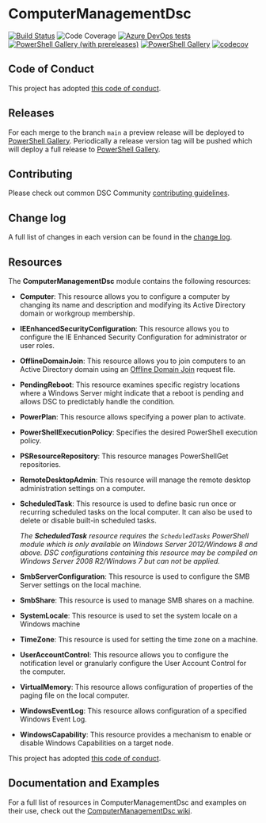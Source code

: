 # ComputerManagementDsc

[![Build Status](https://dev.azure.com/dsccommunity/ComputerManagementDsc/_apis/build/status/dsccommunity.ComputerManagementDsc?branchName=main)](https://dev.azure.com/dsccommunity/ComputerManagementDsc/_build/latest?definitionId=18&branchName=main)
![Code Coverage](https://img.shields.io/azure-devops/coverage/dsccommunity/ComputerManagementDsc/18/main)
[![Azure DevOps tests](https://img.shields.io/azure-devops/tests/dsccommunity/ComputerManagementDsc/18/main)](https://dsccommunity.visualstudio.com/ComputerManagementDsc/_test/analytics?definitionId=18&contextType=build)
[![PowerShell Gallery (with prereleases)](https://img.shields.io/powershellgallery/vpre/ComputerManagementDsc?label=ComputerManagementDsc%20Preview)](https://www.powershellgallery.com/packages/ComputerManagementDsc/)
[![PowerShell Gallery](https://img.shields.io/powershellgallery/v/ComputerManagementDsc?label=ComputerManagementDsc)](https://www.powershellgallery.com/packages/ComputerManagementDsc/)
[![codecov](https://codecov.io/gh/dsccommunity/ComputerManagementDsc/branch/main/graph/badge.svg)](https://codecov.io/gh/dsccommunity/ComputerManagementDsc)

## Code of Conduct

This project has adopted [this code of conduct](CODE_OF_CONDUCT.md).

## Releases

For each merge to the branch `main` a preview release will be
deployed to [PowerShell Gallery](https://www.powershellgallery.com/).
Periodically a release version tag will be pushed which will deploy a
full release to [PowerShell Gallery](https://www.powershellgallery.com/).

## Contributing

Please check out common DSC Community [contributing guidelines](https://dsccommunity.org/guidelines/contributing).

## Change log

A full list of changes in each version can be found in the [change log](CHANGELOG.md).

## Resources

The **ComputerManagementDsc** module contains the following resources:

- **Computer**: This resource allows you to configure a computer by changing its
  name and description and modifying its Active Directory domain or workgroup
  membership.
- **IEEnhancedSecurityConfiguration**: This resource allows you to configure
  the IE Enhanced Security Configuration for administrator or user roles.
- **OfflineDomainJoin**: This resource allows you to join computers to an Active
  Directory domain using an [Offline Domain Join](https://technet.microsoft.com/en-us/library/offline-domain-join-djoin-step-by-step(v=ws.10).aspx)
  request file.
- **PendingReboot**: This resource examines specific registry locations where
  a Windows Server might indicate that a reboot is pending and allows DSC to
  predictably handle the condition.
- **PowerPlan**: This resource allows specifying a power plan to activate.
- **PowerShellExecutionPolicy**: Specifies the desired PowerShell execution policy.
- **PSResourceRepository**: This resource manages PowerShellGet repositories.
- **RemoteDesktopAdmin**: This resource will manage the remote desktop administration
  settings on a computer.
- **ScheduledTask**: This resource is used to define basic run once or recurring
  scheduled tasks on the local computer. It can also be used to delete or disable
  built-in scheduled tasks.

  _The **ScheduledTask** resource requires the `ScheduledTasks` PowerShell module
  which is only available on Windows Server 2012/Windows 8 and above. DSC configurations
  containing this resource may be compiled on Windows Server 2008 R2/Windows 7 but
  can not be applied._
- **SmbServerConfiguration**: This resource is used to configure the SMB Server
  settings on the local machine.
- **SmbShare**: This resource is used to manage SMB shares on a machine.
- **SystemLocale**: This resource is used to set the system locale on a
  Windows machine
- **TimeZone**: This resource is used for setting the time zone on a machine.
- **UserAccountControl**: This resource allows you to configure the notification
  level or granularly configure the User Account Control for the computer.
- **VirtualMemory**: This resource allows configuration of properties of the
  paging file on the local computer.
- **WindowsEventLog**: This resource allows configuration of a specified
  Windows Event Log.
- **WindowsCapability**: This resource provides a mechanism to enable or disable
  Windows Capabilities on a target node.

This project has adopted [this code of conduct](CODE_OF_CONDUCT.md).

## Documentation and Examples

For a full list of resources in ComputerManagementDsc and examples on their use,
check out the [ComputerManagementDsc wiki](https://github.com/dsccommunity/ComputerManagementDsc/wiki).
